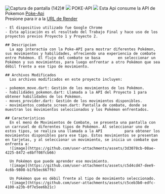 ![Captura de pantalla (142)](https://github.com/user-attachments/assets/1ed532ea-8c10-4999-8cd3-aa2b70c6eb9d)# ![](https://user-images.githubusercontent.com/1838420/82833707-bec46580-9eb6-11ea-88d8-2dd033cc742d.png) POKE-API ![](https://user-images.githubusercontent.com/1838420/82833707-bec46580-9eb6-11ea-88d8-2dd033cc742d.png)
Esta Api consume la API de Pokemon [Poke-Api](https://pokeapi.co/)
<br>
Presione para ir a la [URL de Render](https://tp-api-pokemon.onrender.com)

    - El dispositivo utilizado fue Google Chrome
    - Esta aplicación es el resultado del Trabajo Final y hace uso de los proyectos previos Proyecto 1 y Proyecto 2.

    ## Descripcion
      La app interactúa con la Poke-API para mostrar diferentes Pokémon, sus movimientos y habilidades, ofreciendo una experiencia de combate entre Pokémon. El flujo del combate se basa        en seleccionar un Pokémon y sus movimientos, para luego enfrentar a otro Pokémon que sea débil frente a ese tipo de movimiento.
    
    ## Archivos Modificados   
      Los archivos modificados en este proyecto incluyen:

    - pokemon_move.dart: Gestión de los movimientos de los Pokémon.
    - habilidades_pokemon.dart: Llamada a la API del Proyecto 1 para obtener habilidades de los Pokémon.
    - moves_provider.dart: Gestión de los movimientos disponibles.
    - movimientos_combate_screen.dart: Pantalla de combate, donde se muestran los movimientos seleccionados y los Pokémon enfrentados.
      
    ## Caracteristicas
      En el menú de Movimientos de Combate, se presenta una pantalla con un carrusel de diferentes tipos de Pokémon. Al seleccionar uno de estos tipos, se realiza una llamada a la API          para obtener los movimientos disponibles para ese tipo. Estos movimientos se presentan en tarjetas, y al seleccionar un movimiento, se inicia un combate que enfrenta a:
      ![image](https://github.com/user-attachments/assets/3d3078cb-08ae-4225-8472-e8bff08fcb66)

      Un Pokémon que puede aprender ese movimiento.
      ![image](https://github.com/user-attachments/assets/c5d4cd47-dee9-4c6b-9808-b1fb5ec667f6)

      Un Pokémon que es débil frente al tipo de movimiento seleccionado.
      ![image](https://github.com/user-attachments/assets/c5ceb3b0-edfc-4100-a23b-0f7e5ee6b21c)
